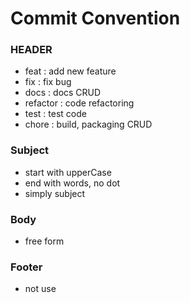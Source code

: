 # Commit Convention

### HEADER
- feat : add new feature 
- fix : fix bug 
- docs : docs CRUD 
- refactor : code refactoring 
- test : test code 
- chore : build, packaging CRUD

### Subject
- start with upperCase 
- end with words, no dot 
- simply subject

### Body
- free form

### Footer
- not use